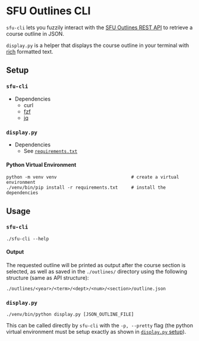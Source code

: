 # SFU Outlines CLI



`sfu-cli` lets you fuzzily interact with the [SFU Outlines REST
API](http://www.sfu.ca/outlines/help/api.html) to retrieve a course outline in
JSON.

`display.py` is a helper that displays the course outline in your terminal with
[rich](https://github.com/Textualize/rich) formatted text.

## Setup

### `sfu-cli` 

- Dependencies
    - curl
    - [fzf](https://github.com/junegunn/fzf)
    - [jq](https://jqlang.github.io/jq/)

### `display.py`

- Dependencies
    - See [`requirements.txt`](./requirements.txt)

#### Python Virtual Environment

```
python -m venv venv                            # create a virtual environment
./venv/bin/pip install -r requirements.txt     # install the dependencies
```

## Usage

### `sfu-cli`

```
./sfu-cli --help
```

#### Output

The requested outline will be printed as output after the course section is
selected, as well as saved in the `./outlines/` directory using the following 
structure (same as API structure):

```
./outlines/<year>/<term>/<dept>/<num>/<section>/outline.json
```

### `display.py`

```
./venv/bin/python display.py [JSON_OUTLINE_FILE]
```

This can be called directly by `sfu-cli` with the `-p, --pretty` flag (the
python virtual environment must be setup exactly as shown in [`display.py`
setup](#displaypy)).
